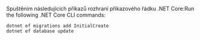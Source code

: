 
<span data-ttu-id="29ec4-101">Spuštěním následujících příkazů rozhraní příkazového řádku .NET Core:</span><span class="sxs-lookup"><span data-stu-id="29ec4-101">Run the following .NET Core CLI commands:</span></span>

```console
dotnet ef migrations add InitialCreate
dotnet ef database update
```